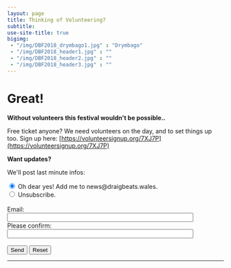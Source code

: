 ```yaml
---
layout: page
title: Thinking of Volunteering?
subtitle: 
use-site-title: true
bigimg:
 - "/img/DBF2018_drymbago1.jpg" : "Drymbago"
 - "/img/DBF2018_header1.jpg" : ""
 - "/img/DBF2018_header2.jpg" : ""
 - "/img/DBF2018_header3.jpg" : ""
---
```



# Great!

**Without volunteers this festival wouldn't be possible..**

Free ticket anyone? We need volunteers on the day, and to set things up too.
Sign up here: [https://volunteersignup.org/7XJ7P](https://volunteersignup.org/7XJ7P)

**Want updates?**

We'll post last minute infos:

<form action="https://ml.kundenserver.de/cgi-bin/mailinglist.cgi" method="POST" target="_blank">
  <input checked name="subscribe_r" type="radio" value="subscribe">
  Oh dear yes! Add me to news@draigbeats.wales.
  <br />
  <input name="subscribe_r" type="radio" value="unsubscribe">
  Unsubscribe.
  <br />
  <br />
  Email:
  <br />
  <input maxlength="51" name="mailaccount_r" size="51" type="text">
  <br />
  Please confirm:
  <br />
  <input maxlength="51" name="mailaccount2_r" size="51" type="text">
  <br />
  <br />
  <input type="SUBMIT" value="Send">
  <input type="RESET" value="Reset">
  <hr />
  <input name="FBMLNAME" type="hidden" value="news@draigbeats.wales">
  <br />
  <input name="FBLANG" type="hidden" value="en">
  <br />
  <input name="FBURLERROR_L" type="hidden" value="https://ml.kundenserver.de/mailinglist/error.en.html">
  <br />
  <input name="FBURLSUBSCRIBE_L" type="hidden" value="https://ml.kundenserver.de/mailinglist/subscribe.en.html">
  <br />
  <input name="FBURLUNSUBSCRIBE_L" type="hidden" value="https://ml.kundenserver.de/mailinglist/unsubscribe.en.html">
  <br />
  <input name="FBURLINVALID_L" type="hidden" value="https://ml.kundenserver.de/mailinglist/invalid.en.html">
</form>
    
